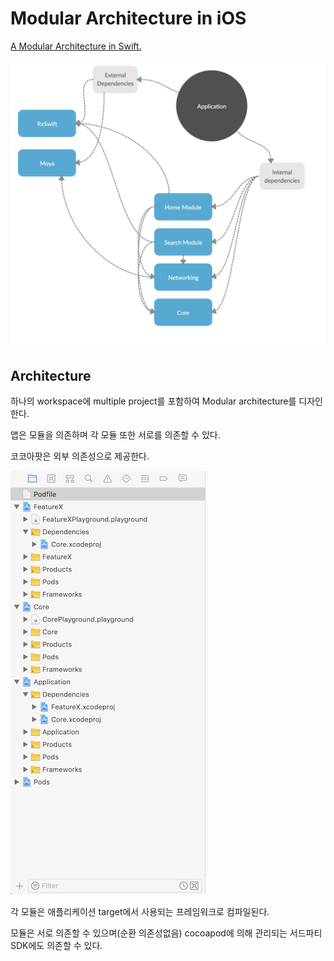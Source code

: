 # Modular Architecture in iOS

[A Modular Architecture in Swift.](https://medium.com/flawless-app-stories/a-modular-architecture-in-swift-aafd9026aa99)

![Modular%20Architecture%20in%20iOS%20d0022bbf10864c9fb8436aac630bdbc2/image.png](Modular%20Architecture%20in%20iOS%20d0022bbf10864c9fb8436aac630bdbc2/image.png)

## Architecture

하나의 workspace에 multiple project를 포함하여 Modular architecture를 디자인한다. 

앱은 모듈을 의존하며 각 모듈 또한 서로를 의존할 수 있다.

코코아팟은 외부 의존성으로 제공한다.

![Modular%20Architecture%20in%20iOS%20d0022bbf10864c9fb8436aac630bdbc2/image%201.png](Modular%20Architecture%20in%20iOS%20d0022bbf10864c9fb8436aac630bdbc2/image%201.png)

각 모듈은 애플리케이션 target에서 사용되는 프레임워크로 컴파일된다. 

모듈은 서로 의존할 수 있으며(순환 의존성없음) cocoapod에 의해 관리되는 서드파티 SDK에도 의존할 수 있다.